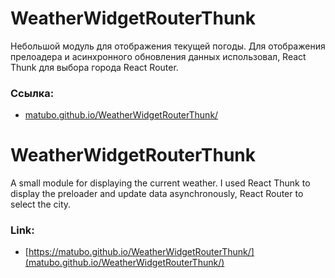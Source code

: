 # WeatherWidgetRouterThunk

Небольшой модуль для отображения текущей погоды. 
Для отображения прелоадера и асинхронного обновления данных использовал, React Thunk для выбора города React Router. 

### Ссылка:
- [matubo.github.io/WeatherWidgetRouterThunk/](matubo.github.io/WeatherWidgetRouterThunk/)

# WeatherWidgetRouterThunk

A small module for displaying the current weather.
I used React Thunk to display the preloader and update data asynchronously, React Router to select the city.

### Link:
- [https://matubo.github.io/WeatherWidgetRouterThunk/](matubo.github.io/WeatherWidgetRouterThunk/)

